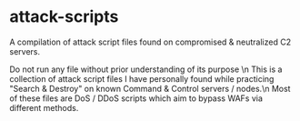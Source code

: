# attack-scripts
A compilation of attack script files found on compromised &amp; neutralized C2 servers.

 Do not run any file without prior understanding of its purpose \n
 This is a collection of attack script files I have personally found while practicing "Search & Destroy" on known Command & Control servers / nodes.\n
 Most of these files are DoS / DDoS scripts which aim to bypass WAFs via different methods.
